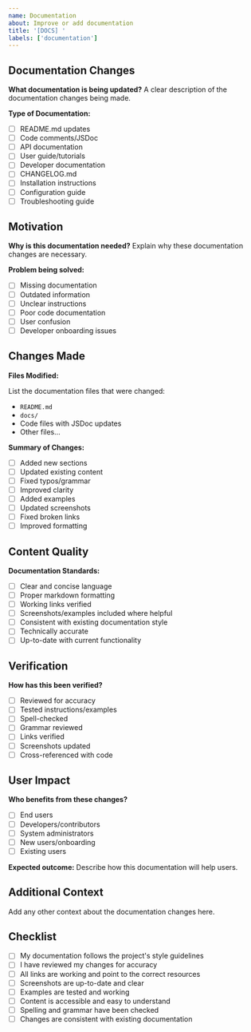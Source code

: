 ```yaml
---
name: Documentation
about: Improve or add documentation
title: '[DOCS] '
labels: ['documentation']
---
```


## Documentation Changes

**What documentation is being updated?**
A clear description of the documentation changes being made.

**Type of Documentation:**

- [ ] README.md updates
- [ ] Code comments/JSDoc
- [ ] API documentation
- [ ] User guide/tutorials
- [ ] Developer documentation
- [ ] CHANGELOG.md
- [ ] Installation instructions
- [ ] Configuration guide
- [ ] Troubleshooting guide

## Motivation

**Why is this documentation needed?**
Explain why these documentation changes are necessary.

**Problem being solved:**

- [ ] Missing documentation
- [ ] Outdated information
- [ ] Unclear instructions
- [ ] Poor code documentation
- [ ] User confusion
- [ ] Developer onboarding issues

## Changes Made

**Files Modified:**

List the documentation files that were changed:

- `README.md`
- `docs/`
- Code files with JSDoc updates
- Other files...

**Summary of Changes:**

- [ ] Added new sections
- [ ] Updated existing content
- [ ] Fixed typos/grammar
- [ ] Improved clarity
- [ ] Added examples
- [ ] Updated screenshots
- [ ] Fixed broken links
- [ ] Improved formatting

## Content Quality

**Documentation Standards:**

- [ ] Clear and concise language
- [ ] Proper markdown formatting
- [ ] Working links verified
- [ ] Screenshots/examples included where helpful
- [ ] Consistent with existing documentation style
- [ ] Technically accurate
- [ ] Up-to-date with current functionality

## Verification

**How has this been verified?**

- [ ] Reviewed for accuracy
- [ ] Tested instructions/examples
- [ ] Spell-checked
- [ ] Grammar reviewed
- [ ] Links verified
- [ ] Screenshots updated
- [ ] Cross-referenced with code

## User Impact

**Who benefits from these changes?**

- [ ] End users
- [ ] Developers/contributors
- [ ] System administrators
- [ ] New users/onboarding
- [ ] Existing users

**Expected outcome:**
Describe how this documentation will help users.

## Additional Context

Add any other context about the documentation changes here.

## Checklist

- [ ] My documentation follows the project's style guidelines
- [ ] I have reviewed my changes for accuracy
- [ ] All links are working and point to the correct resources
- [ ] Screenshots are up-to-date and clear
- [ ] Examples are tested and working
- [ ] Content is accessible and easy to understand
- [ ] Spelling and grammar have been checked
- [ ] Changes are consistent with existing documentation
